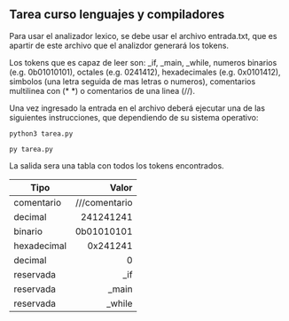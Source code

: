 ## Tarea curso lenguajes y compiladores
Para usar el analizador lexico, se debe usar el archivo entrada.txt, que es apartir de este archivo que el analizdor generará los tokens.

Los tokens que es capaz de leer son: _if, _main, _while, numeros binarios (e.g. 0b01010101), octales (e.g. 0241412), hexadecimales (e.g. 0x0101412), simbolos (una letra seguida de mas letras o numeros), comentarios multilinea con (* *) o comentarios de una linea (//).

Una vez ingresado la entrada en el archivo deberá ejecutar una de las siguientes instrucciones, que dependiendo de su sistema operativo:

`
python3 tarea.py
`

`
py tarea.py
`


La salida sera una tabla con todos los tokens encontrados.

| Tipo                 |                 Valor|
|----------------------|---------------------:|
| comentario           |        ///comentario |
| decimal              |            241241241 |
| binario              |           0b01010101 |
| hexadecimal          |             0x241241 |
| decimal              |                    0 |
| reservada            |                  _if |
| reservada            |                _main |
| reservada            |               _while |